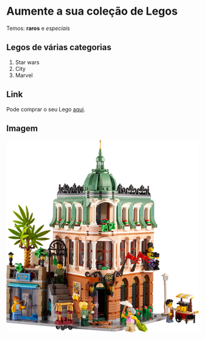 # Aumente a sua coleção de Legos

Temos:  **raros** e  *especiais*
    
## Legos de várias categorias
1. Star wars
2. City
3. Marvel
    
## Link
Pode comprar o seu Lego [aqui](https://www.lego.com/pt-pt).

## Imagem
![Lego raro](lego_raro.png)
